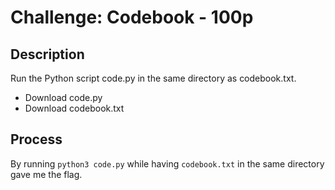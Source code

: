 # Challenge: Codebook - 100p

## Description
Run the Python script code.py in the same directory as codebook.txt.

- Download code.py
- Download codebook.txt


## Process
By running ``python3 code.py`` while having ``codebook.txt`` in the same directory gave me the flag.